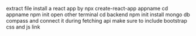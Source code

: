 extract file
install a react app by
npx create-react-app appname
cd appname
npm init
open other terminal
cd backend
npm init
install mongo db compass and connect it during fetching api
make sure to include bootstrap css and js link
